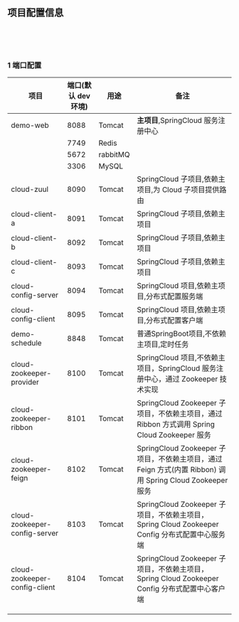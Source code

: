 ## 项目配置信息  


​    
​    
​    

### 1 端口配置  

| 项目                          | 端口(默认 dev 环境) | 用途     | 备注                                                         |
| ----------------------------- | ------------------- | -------- | ------------------------------------------------------------ |
| demo-web                      | 8088                | Tomcat   | **主项目**,SpringCloud 服务注册中心                          |
|                               | 7749                | Redis    |                                                              |
|                               | 5672                | rabbitMQ |                                                              |
|                               | 3306                | MySQL    |                                                              |
| cloud-zuul                    | 8090                | Tomcat   | SpringCloud 子项目,依赖主项目,为 Cloud 子项目提供路由        |
| cloud-client-a                | 8091                | Tomcat   | SpringCloud 子项目,依赖主项目                                |
| cloud-client-b                | 8092                | Tomcat   | SpringCloud 子项目,依赖主项目                                |
| cloud-client-c                | 8093                | Tomcat   | SpringCloud 子项目,依赖主项目                                |
| cloud-config-server           | 8094                | Tomcat   | SpringCloud 项目,依赖主项目,分布式配置服务端                 |
| cloud-config-client           | 8095                | Tomcat   | SpringCloud 项目,依赖主项目,分布式配置客户端                 |
| demo-schedule                 | 8848                | Tomcat   | 普通SpringBoot项目,不依赖主项目,定时任务                     |
| cloud-zookeeper-provider      | 8100                | Tomcat   | SpringCloud 项目,不依赖主项目，SpringCloud 服务注册中心，通过 Zookeeper 技术实现 |
| cloud-zookeeper-ribbon        | 8101                | Tomcat   | SpringCloud Zookeeper 子项目，不依赖主项目，通过 Ribbon 方式调用 Spring Cloud Zookeeper 服务 |
| cloud-zookeeper-feign         | 8102                | Tomcat   | SpringCloud Zookeeper 子项目，不依赖主项目，通过 Feign 方式(内置 Ribbon) 调用 Spring Cloud Zookeeper 服务 |
| cloud-zookeeper-config-server | 8103                | Tomcat   | SpringCloud Zookeeper 子项目，不依赖主项目，Spring Cloud Zookeeper Config 分布式配置中心服务端 |
| cloud-zookeeper-config-client | 8104                | Tomcat   | SpringCloud Zookeeper 子项目，不依赖主项目，Spring Cloud Zookeeper Config 分布式配置中心客户端 |
|                               |                     |          |                                                              |
|                               |                     |          |                                                              |
|                               |                     |          |                                                              |

